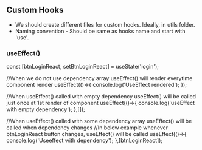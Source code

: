 ## Custom Hooks
- We should create different files for custom hooks. Ideally, in utils folder.
- Naming convention - Should be same as hooks name and start with 'use'.

### useEffect()

  const [btnLoginReact, setBtnLoginReact] = useState('login');


  //When we do not use dependency array useEffect() will render everytime component render
  useEffect(()=>{
    console.log('UseEffect rendered');
  });

  //When useEffect() called with empty dependency useEffect() will be called just once at 1st render of component
  useEffect(()=>{
    console.log('useEffect with empty dependency');
  },[]);

  //When useEffect() called with some dependency array useEffect() will be called when dependency changes
  //In below example whenever btnLoginReact button changes, useEffect() will be called
  useEffect(()=>{
    console.log('Useeffect with dependency');
  },[btnLoginReact]);